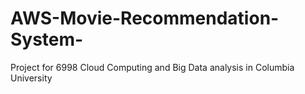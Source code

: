 # AWS-Movie-Recommendation-System-
Project for 6998 Cloud Computing and Big Data analysis in Columbia University
